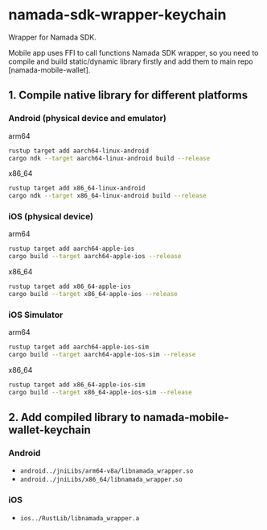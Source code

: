 # namada-sdk-wrapper-keychain

Wrapper for Namada SDK.

Mobile app uses FFI to call functions Namada SDK wrapper, so you need to compile and build static/dynamic library firstly and add them to main repo [namada-mobile-wallet].

## 1. Compile native library for different platforms

### Android (physical device and emulator)

arm64
```bash
rustup target add aarch64-linux-android
cargo ndk --target aarch64-linux-android build --release
```
x86_64
```bash
rustup target add x86_64-linux-android
cargo ndk --target x86_64-linux-android build --release
```

### iOS (physical device)

arm64
```bash
rustup target add aarch64-apple-ios
cargo build --target aarch64-apple-ios --release
```
x86_64
```bash
rustup target add x86_64-apple-ios
cargo build --target x86_64-apple-ios --release
```

### iOS Simulator

arm64
```bash
rustup target add aarch64-apple-ios-sim
cargo build --target aarch64-apple-ios-sim --release
```
x86_64
```bash
rustup target add x86_64-apple-ios-sim
cargo build --target x86_64-apple-ios-sim --release
```


## 2. Add compiled library to **namada-mobile-wallet-keychain**

### Android
- `android../jniLibs/arm64-v8a/libnamada_wrapper.so`
- `android../jniLibs/x86_64/libnamada_wrapper.so`

### iOS
- `ios../RustLib/libnamada_wrapper.a`


